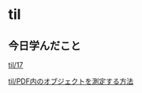 # til

## 今日学んだこと

[til/17](https://github.com/tokiohamamatsu/til/blob/master/%E6%B4%BB%E5%8B%95%E8%A8%98%E9%8C%B2/2021/03/17.md)

[til/PDF内のオブジェクトを測定する方法](https://github.com/tokiohamamatsu/til/blob/master/extra/PDF%E5%86%85%E3%81%AE%E3%82%AA%E3%83%96%E3%82%B8%E3%82%A7%E3%82%AF%E3%83%88%E3%82%92%E6%B8%AC%E5%AE%9A%E3%81%99%E3%82%8B%E6%96%B9%E6%B3%95.md)